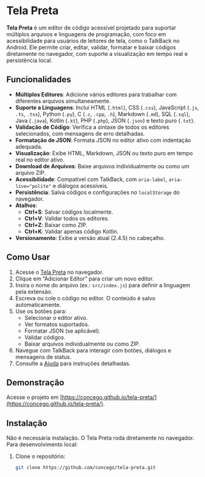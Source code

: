 # Tela Preta

**Tela Preta** é um editor de código acessível projetado para suportar múltiplos arquivos e linguagens de programação, com foco em acessibilidade para usuários de leitores de tela, como o TalkBack no Android. Ele permite criar, editar, validar, formatar e baixar códigos diretamente no navegador, com suporte a visualização em tempo real e persistência local.

## Funcionalidades

- **Múltiplos Editores**: Adicione vários editores para trabalhar com diferentes arquivos simultaneamente.
- **Suporte a Linguagens**: Inclui HTML (`.html`), CSS (`.css`), JavaScript (`.js`, `.ts`, `.tsx`), Python (`.py`), C (`.c`, `.cpp`, `.h`), Markdown (`.md`), SQL (`.sql`), Java (`.java`), Kotlin (`.kt`), PHP (`.php`), JSON (`.json`) e texto puro (`.txt`).
- **Validação de Código**: Verifica a sintaxe de todos os editores selecionados, com mensagens de erro detalhadas.
- **Formatação de JSON**: Formata JSON no editor ativo com indentação adequada.
- **Visualização**: Exibe HTML, Markdown, JSON ou texto puro em tempo real no editor ativo.
- **Download de Arquivos**: Baixe arquivos individualmente ou como um arquivo ZIP.
- **Acessibilidade**: Compatível com TalkBack, com `aria-label`, `aria-live="polite"` e diálogos acessíveis.
- **Persistência**: Salva códigos e configurações no `localStorage` do navegador.
- **Atalhos**:
  - **Ctrl+S**: Salvar códigos localmente.
  - **Ctrl+V**: Validar todos os editores.
  - **Ctrl+Z**: Baixar como ZIP.
  - **Ctrl+K**: Validar apenas código Kotlin.
- **Versionamento**: Exibe a versão atual (2.4.5) no cabeçalho.

## Como Usar

1. Acesse o [Tela Preta](https://concego.github.io/tela-preta/) no navegador.
2. Clique em “Adicionar Editor” para criar um novo editor.
3. Insira o nome do arquivo (ex.: `src/index.js`) para definir a linguagem pela extensão.
4. Escreva ou cole o código no editor. O conteúdo é salvo automaticamente.
5. Use os botões para:
   - Selecionar o editor ativo.
   - Ver formatos suportados.
   - Formatar JSON (se aplicável).
   - Validar códigos.
   - Baixar arquivos individualmente ou como ZIP.
6. Navegue com TalkBack para interagir com botões, diálogos e mensagens de status.
7. Consulte a [Ajuda](HELP.md) para instruções detalhadas.

## Demonstração

Acesse o projeto em [https://concego.github.io/tela-preta/](https://concego.github.io/tela-preta/).

## Instalação

Não é necessária instalação. O Tela Preta roda diretamente no navegador. Para desenvolvimento local:

1. Clone o repositório:
   ```bash
   git clone https://github.com/concego/tela-preta.git
